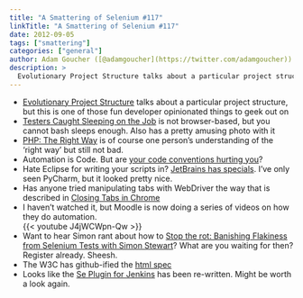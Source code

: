```yaml
---
title: "A Smattering of Selenium #117"
linkTitle: "A Smattering of Selenium #117"
date: 2012-09-05
tags: ["smattering"]
categories: ["general"]
author: Adam Goucher ([@adamgoucher](https://twitter.com/adamgoucher))
description: >
  Evolutionary Project Structure talks about a particular project structure...
---
```

*   [Evolutionary Project Structure](http://lostechies.com/jimmybogard/2012/08/30/evolutionary-project-structure/) talks about a particular project structure, but this is one of those fun developer opinionated things to geek out on
*   [Testers Caught Sleeping on the Job](http://experttesters.com/2012/08/13/testers-caught-sleeping-on-the-job) is not browser-based, but you cannot bash sleeps enough. Also has a pretty amusing photo with it
*   [PHP: The Right Way](http://www.phptherightway.com/) is of course one person’s understanding of the ‘right way’ but still not bad.
*   Automation is Code. But are [your code conventions hurting you](http://www.carlopescio.com/2011/04/your-coding-conventions-are-hurting-you.html)?
*   Hate Eclipse for writing your scripts in? [JetBrains has specials](http://www.jetbrains.com/specials/index.jsp). I’ve only seen PyCharm, but it looked pretty nice.
*   Has anyone tried manipulating tabs with WebDriver the way that is described in [Closing Tabs in Chrome](http://www.telerik.com/automated-testing-tools/blog/12-09-04/closing-tabs-in-chrome.aspx)
*   I haven’t watched it, but Moodle is now doing a series of videos on how they do automation.  
    {{< youtube J4jWCWpn-Qw >}}
*   Want to hear Simon rant about how to [Stop the rot: Banishing Flakiness from Selenium Tests with Simon Stewart](https://www4.gotomeeting.com/register/519621639)? What are you waiting for then? Register already. Sheesh.
*   The W3C has github-ified the [html spec](https://github.com/w3c/html)
*   Looks like the [Se Plugin for Jenkins](https://wiki.jenkins-ci.org/display/JENKINS/Selenium+Plugin) has been re-written. Might be worth a look again.